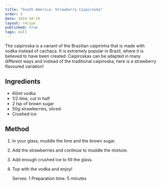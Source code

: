 ```yaml
---
title: "South America: Strawberry Caipiroska"
order: 5
date: 2019-10-19
layout: recipe
published: true
tags: null
---
```

The caipiroska is a variant of the Brazilian caipirinha that is made with vodka instead of cachaça. It is extremely popular in Brazil, where it is believed to have been created. Caipiroskas can be adapted in many different ways and instead of the traditional caipiroska, here is a strawberry flavoured variation!

## Ingredients

* 60ml vodka
* 1/2 lime, cut in half
* 2 tsp of brown sugar
* 50g strawberries, sliced
* Crushed ice

## Method

1. In your glass, muddle the lime and the brown sugar.
2. Add the strawberries and continue to muddle the mixture.
3. Add enough crushed ice to fill the glass.
4. Top with the vodka and enjoy!


   Serves: 1
   Preparation time: 5 minutes